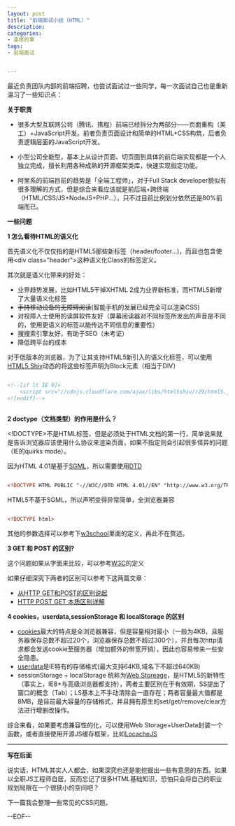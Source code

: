 ```yaml
---
layout: post
title: "前端面试小结（HTML）"
description:
categories:
- 蛋疼的事
tags:
- 前端面试


---
```


最近负责团队内部的前端招聘，也尝试面试过一些同学，每一次面试自己也是重新温习了一些知识点：

**关于职责**

* 很多大型互联网公司（腾讯、携程）前端已经拆分为两部分——页面重构（美工）+JavaScript开发。前者负责页面设计和简单的HTML+CSS构筑，后者负责逻辑层面的JavaScript开发。

* 小型公司全能型，基本上从设计页面、切页面到具体的前后端实现都是一个人独立完成，擅长利用各种成熟的开源框架类库，快速实现指定功能。

* 阿里系的前端目前的趋势是「全端工程师」，对于Full Stack developer貌似有很多理解的方式，但是综合来看应该就是前后端+跨终端（HTML/CSS/JS+NodeJS+PHP...），只不过目前比例划分依然还是80%前端而已。


**一些问题**

**1 怎么看待HTML的语义化**

首先语义化不仅仅指的是HTML5那些新标签（header/footer...)，而且也包含使用\<div class="header">这种语义化Class的标签定义。

其次就是语义化带来的好处：

- 业界趋势发展，比如HTML5干掉XHTML 2成为业界新标准，而HTML5新增了大量语义化标签
- ~~手持移动设备的无障碍阅读~~(智能手机的发展已经完全可以渲染CSS)
- 对视障人士使用的读屏软件友好（屏幕阅读器对不同标签所发出的声音是不同的，使用更语义的标签以能传达不同信息的重要性）
- 搜搜索引擎友好，有助于SEO（未考证）
- 降低跨平台的成本

对于低版本的浏览器，为了让其支持HTML5新引入的语义化标签，可以使用[HTML5 Shiv](https://github.com/aFarkas/html5shiv)动态的将这些标签声明为Block元素（相当于DIV）

```html

<!--[if lt IE 9]>
    <script src="//cdnjs.cloudflare.com/ajax/libs/html5shiv/r29/html5.js"></script>
<![endif]--> 
   
```

**2 doctype（文档类型）的作用是什么？**

\<!DOCTYPE>不是HTML标签，但是必须处于HTML文档的第一行，简单说来就是告诉浏览器应该使用什么协议来渲染页面，如果不指定则会引起很多怪异的问题（IE的quirks mode）。

因为HTML 4.01是基于[SGML](http://zh.wikipedia.org/wiki/SGML)，所以需要使用[DTD](http://zh.wikipedia.org/wiki/DTD)

```html

<!DOCTYPE HTML PUBLIC "-//W3C//DTD HTML 4.01//EN" "http://www.w3.org/TR/html4/strict.dtd">

```

HTML5不基于SGML，所以声明变得异常简单，全浏览器兼容

```html

<!DOCTYPE html>

```

其他的参数选择可以参考下[w3school](http://www.w3school.com.cn/tags/tag_doctype.asp)里面的定义，再此不在赘述。

**3 GET 和 POST 的区别?**

这个问题如果从字面来比较，可以参考[W3C](http://www.w3school.com.cn/tags/html_ref_httpmethods.asp)的定义

如果仔细深究下两者的区别可以参考下这两篇文章：

* [从HTTP GET和POST的区别说起](http://www.yining.org/2010/05/04/http-get-vs-post-and-thoughts/)
* [HTTP POST GET 本质区别详解](http://blog.csdn.net/gideal_wang/article/details/4316691)

**4 cookies，userdata,sessionStorage 和 localStorage 的区别**

* [cookies](http://en.wikipedia.org/wiki/HTTP_cookie)最大的特点是全浏览器兼容，但是容量相对最小（一般为4KB，且服务器保存总数不超过20个，浏览器保存总数不超过300个），并且每次http请求都会发送cookie至服务器（增加额外的带宽开销），因此也容易带来一些安全隐患。
* [userdata](http://msdn.microsoft.com/en-us/library/ms531424(v=vs.85).aspx)是IE特有的存储格式(最大支持64KB,域名下不超过640KB)
* sessionStorage + localStorage 统称为[Web Storeage](https://developer.mozilla.org/zh-CN/docs/Web/Guide/API/DOM/Storage/Storage)，是HTML5的新特性（事实上，IE8+与高级浏览器都支持），两者主要区别在于有效期，SS提出了窗口的概念（Tab）；LS基本上不手动清除会一直存在；两者容量最大值都是8MB，是目前最大容量的存储格式，并且拥有原生的set/get/remove/clear方法进行增删改操作。

综合来看，如果要考虑兼容性的化，可以使用Web Storage+UserData封装一个函数，或者直接使用开源JS缓存框架，比如[LocacheJS](http://locachejs.org/)


---


**写在后面**

说实话，HTML其实人人都会，如果深究也还是能挖掘出一些有意思的东西。如果以全职JS工程师自居，反而忘记了很多HTML基础知识，恐怕只会将自己的职业规划局限在一个很狭小的空间吧？

下一篇我会整理一些常见的CSS问题。

--EOF--







